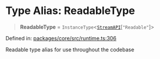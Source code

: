 # Type Alias: ReadableType

> **ReadableType** = `InstanceType`\<[`StreamAPI`](runtime.Interface.StreamAPI.md)\[`"Readable"`\]\>

Defined in: [packages/core/src/runtime.ts:306](https://github.com/vdeantoni/unblessed/blob/alpha/packages/core/src/runtime.ts#L306)

Readable type alias for use throughout the codebase
